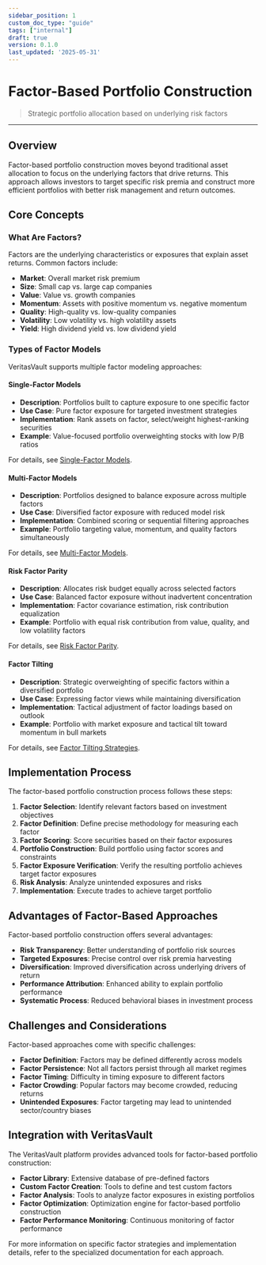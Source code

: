 ```yaml
---
sidebar_position: 1
custom_doc_type: "guide"
tags: ["internal"]
draft: true
version: 0.1.0
last_updated: '2025-05-31'
---
```


# Factor-Based Portfolio Construction

> Strategic portfolio allocation based on underlying risk factors

---

## Overview

Factor-based portfolio construction moves beyond traditional asset allocation to focus on the underlying factors that drive returns. This approach allows investors to target specific risk premia and construct more efficient portfolios with better risk management and return outcomes.

## Core Concepts

### What Are Factors?

Factors are the underlying characteristics or exposures that explain asset returns. Common factors include:

* **Market**: Overall market risk premium
* **Size**: Small cap vs. large cap companies
* **Value**: Value vs. growth companies
* **Momentum**: Assets with positive momentum vs. negative momentum
* **Quality**: High-quality vs. low-quality companies
* **Volatility**: Low volatility vs. high volatility assets
* **Yield**: High dividend yield vs. low dividend yield

### Types of Factor Models

VeritasVault supports multiple factor modeling approaches:

#### Single-Factor Models

* **Description**: Portfolios built to capture exposure to one specific factor
* **Use Case**: Pure factor exposure for targeted investment strategies
* **Implementation**: Rank assets on factor, select/weight highest-ranking securities
* **Example**: Value-focused portfolio overweighting stocks with low P/B ratios

For details, see [Single-Factor Models](factor-models/equity-factors/single-factor-models.md).

#### Multi-Factor Models

* **Description**: Portfolios designed to balance exposure across multiple factors
* **Use Case**: Diversified factor exposure with reduced model risk
* **Implementation**: Combined scoring or sequential filtering approaches
* **Example**: Portfolio targeting value, momentum, and quality factors simultaneously

For details, see [Multi-Factor Models](factor-models/multi-factor/multi-factor-models.md).

#### Risk Factor Parity

* **Description**: Allocates risk budget equally across selected factors
* **Use Case**: Balanced factor exposure without inadvertent concentration
* **Implementation**: Factor covariance estimation, risk contribution equalization
* **Example**: Portfolio with equal risk contribution from value, quality, and low volatility factors

For details, see [Risk Factor Parity](../Risk/risk-measures/risk-factor-parity.md).

#### Factor Tilting

* **Description**: Strategic overweighting of specific factors within a diversified portfolio
* **Use Case**: Expressing factor views while maintaining diversification
* **Implementation**: Tactical adjustment of factor loadings based on outlook
* **Example**: Portfolio with market exposure and tactical tilt toward momentum in bull markets

For details, see [Factor Tilting Strategies](portfolio-management/factor-tilting.md).

## Implementation Process

The factor-based portfolio construction process follows these steps:

1. **Factor Selection**: Identify relevant factors based on investment objectives
2. **Factor Definition**: Define precise methodology for measuring each factor
3. **Factor Scoring**: Score securities based on their factor exposures
4. **Portfolio Construction**: Build portfolio using factor scores and constraints
5. **Factor Exposure Verification**: Verify the resulting portfolio achieves target factor exposures
6. **Risk Analysis**: Analyze unintended exposures and risks
7. **Implementation**: Execute trades to achieve target portfolio

## Advantages of Factor-Based Approaches

Factor-based portfolio construction offers several advantages:

* **Risk Transparency**: Better understanding of portfolio risk sources
* **Targeted Exposures**: Precise control over risk premia harvesting
* **Diversification**: Improved diversification across underlying drivers of return
* **Performance Attribution**: Enhanced ability to explain portfolio performance
* **Systematic Process**: Reduced behavioral biases in investment process

## Challenges and Considerations

Factor-based approaches come with specific challenges:

* **Factor Definition**: Factors may be defined differently across models
* **Factor Persistence**: Not all factors persist through all market regimes
* **Factor Timing**: Difficulty in timing exposure to different factors
* **Factor Crowding**: Popular factors may become crowded, reducing returns
* **Unintended Exposures**: Factor targeting may lead to unintended sector/country biases

## Integration with VeritasVault

The VeritasVault platform provides advanced tools for factor-based portfolio construction:

* **Factor Library**: Extensive database of pre-defined factors
* **Custom Factor Creation**: Tools to define and test custom factors
* **Factor Analysis**: Tools to analyze factor exposures in existing portfolios
* **Factor Optimization**: Optimization engine for factor-based portfolio construction
* **Factor Performance Monitoring**: Continuous monitoring of factor performance

For more information on specific factor strategies and implementation details, refer to the specialized documentation for each approach.